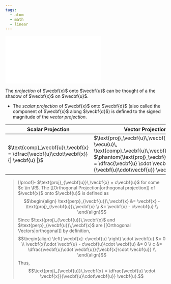 ```yaml
---
tags:
  - atom
  - math
  - linear
---
```

![300|center](vector-projections.excalidraw.md)

The *projection* of $\vecbf{x}$ onto $\vecbf{u}$ can be thought of a the shadow of $\vecbf{x}$ on $\vecbf{u}$.
- The *scalar projection* of $\vecbf{x}$ onto $\vecbf{d}$ (also called the component of $\vecbf{x}$ along $\vecbf{d}$) is defined to the signed magnitude of the *vector projection*.

| Scalar Projection                                                                     | Vector Projection                                                                                                                                                                                          |
| ------------------------------------------------------------------------------------- | ---------------------------------------------------------------------------------------------------------------------------------------------------------------------------------------------------------- |
| $\text{comp}_\vecbf{u}\,\vecbf{x} = \dfrac{\vecbf{u}\cdot\vecbf{x}}{\| \vecbf{u} \|}$ | $\text{proj}_\vecbf{u}\,\vecbf{x} = \vecu{u}\, \text{comp}_\vecbf{u}\,\vecbf{x}$ <br/> $\phantom{\text{proj}_\vecbf{u}\,\vecbf{x}} = \dfrac{\vecbf{u} \cdot \vecbf{x}}{\vecbf{u}\cdot\vecbf{u}} \vecbf{u}$ |
> [!proof]-
> $\text{proj}_{\vecbf{u}}\,\vecbf{x} = c\vecbf{u}$ for some $c \in \R$. The [[Orthogonal Projection|orthogonal projection]] of $\vecbf{x}$ onto $\vecbf{u}$ is defined as
> $$\begin{align}
> 	\text{perp}_{\vecbf{u}}\,\vecbf{x} &= \vecbf{x} - \text{proj}_{\vecbf{u}}\,\vecbf{x} \\
> 	&= \vecbf{x} - c\vecbf{u} \\
> \end{align}$$
> Since $\text{proj}_{\vecbf{u}}\,\vecbf{x}$ and $\text{perp}_{\vecbf{u}}\,\vecbf{x}$ are [[Orthogonal Vectors|orthogonal]] by definition,
> $$\begin{align}
> 	\left( \vecbf{x}-c\vecbf{u} \right) \cdot \vecbf{u} &= 0 \\
> 	\vecbf{x}\cdot \vecbf{u} - c\vecbf{u}\cdot \vecbf{u} &= 0 \\
> 	 c &= \dfrac{\vecbf{u}\cdot \vecbf{u}}{\vecbf{x}\cdot \vecbf{u}} \\
> \end{align}$$
> Thus,
> $$\text{proj}_{\vecbf{u}}\,\vecbf{x} = \dfrac{\vecbf{u} \cdot \vecbf{x}}{\vecbf{u}\cdot\vecbf{u}} \vecbf{u}.$$
